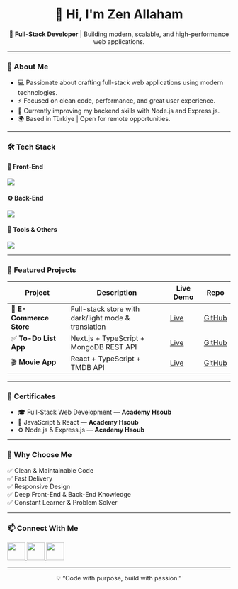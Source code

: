 <h1 align="center">👋 Hi, I'm Zen Allaham</h1>

<p align="center">
  🚀 <strong>Full-Stack Developer</strong> | Building modern, scalable, and high-performance web applications.
</p>

---

### 🧠 About Me  
- 💻 Passionate about crafting full-stack web applications using modern technologies.  
- ⚡ Focused on clean code, performance, and great user experience.  
- 🎯 Currently improving my backend skills with Node.js and Express.js.  
- 🌍 Based in Türkiye | Open for remote opportunities.

---

### 🛠️ Tech Stack  

#### 🚀 Front-End
<p align="left">
  <img src="https://skillicons.dev/icons?i=html,css,js,ts,react,nextjs,tailwind" />
</p>

#### ⚙️ Back-End
<p align="left">
  <img src="https://skillicons.dev/icons?i=nodejs,express,mongodb,postgres" />
</p>

#### 🧰 Tools & Others
<p align="left">
  <img src="https://skillicons.dev/icons?i=git,github,vscode,figma" />
</p>

---

### 💼 Featured Projects  

| Project | Description | Live Demo | Repo |
|----------|--------------|-----------|------|
| 🛒 **E-Commerce Store** | Full-stack store with dark/light mode & translation | [Live](https://amazon-store-sigma.vercel.app/) | [GitHub](https://github.com/ZenZN99/Amazon-store) |
| ✅ **To-Do List App** | Next.js + TypeScript + MongoDB REST API | [Live](https://to-do-list-app-sigma-teal.vercel.app/login) | [GitHub](https://github.com/ZenZN99/ToDo-List-app) |
| 🎬 **Movie App** | React + TypeScript + TMDB API | [Live](https://movies-app-1o.netlify.app/) | [GitHub](https://github.com/ZenZN99/Movie-App) |

---

### 📜 Certificates  
- 🎓 Full-Stack Web Development — **Academy Hsoub**  
- 🧩 JavaScript & React — **Academy Hsoub**  
- ⚙️ Node.js & Express.js — **Academy Hsoub**

---

### 🌟 Why Choose Me  
✅ Clean & Maintainable Code  
✅ Fast Delivery  
✅ Responsive Design  
✅ Deep Front-End & Back-End Knowledge  
✅ Constant Learner & Problem Solver  

---

### 📫 Connect With Me  
<p align="left">
  <a href="https://github.com/ZenZN99" target="_blank">
    <img src="https://skillicons.dev/icons?i=github" width="40" />
  </a>
  <a href="mailto:zen.allaham@example.com" target="_blank">
    <img src="https://cdn-icons-png.flaticon.com/512/732/732200.png" width="40" />
  </a>
  <a href="https://www.linkedin.com" target="_blank">
    <img src="https://skillicons.dev/icons?i=linkedin" width="40" />
  </a>
</p>

---

<p align="center">
  💡 “Code with purpose, build with passion.”  
</p>
